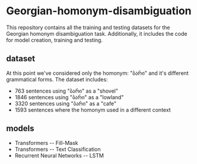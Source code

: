 # Georgian-homonym-disambiguation
This repository contains all the training and testing datasets for the Georgian homonym disambiguation task. Additionally, it includes the code for model creation, training and testing.
## dataset
At this point we've considered only the homonym: "ბარი" and it's different grammatical forms. 
The dataset includes:

- 763 sentences using "ბარი" as a "shovel"
- 1846 sentences using "ბარი" as a "lowland"
- 3320 sentences using "ბარი" as a "cafe"
- 1593 sentences where the homonym used in a different context

## models
- Transformers -- Fill-Mask
- Transformers -- Text Classification
- Recurrent Neural Networks -- LSTM
